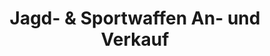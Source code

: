 ---
title: "Jagd- & Sportwaffen An- und Verkauf"
url: /gleichen/jagd-und-sportwaffen-an-und-verkauf/
shop: Waffen
---